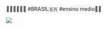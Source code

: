 🤨🤨🤨🤨🤨🤨
#BRASIL🇧🇷 
#ensino medio😶‍🌫️


![](https://media.giphy.com/media/3o6vY3DlQ9NQyHtACQ/giphy.gif?cid=790b7611upa4a4zbev91zlfmmuyif7czsi8bo569vukjflp5&ep=v1_gifs_search&rid=giphy.gif&ct=g)
